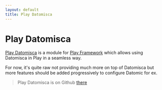 ```yaml
---
layout: default
title: Play Datomisca
---
```


# Play Datomisca

[Play Datomisca](https://github.com/pellucidanalytics/play-datomisca) is a module for [Play Framework](http://www.playframework.org) which allows using Datomisca in Play in a seamless way.

For now, it's quite raw not providing much more on top of Datomisca but more features should be added progressively to configure Datomic for ex.

> Play Datomisca is on Github [there](https://github.com/pellucidanalytics/play-datomisca)
